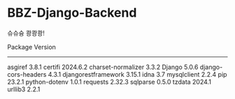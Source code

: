 # BBZ-Django-Backend
슈슈슝 쾅쾅쾅!

Package             Version
------------------- --------
asgiref             3.8.1
certifi             2024.6.2
charset-normalizer  3.3.2
Django              5.0.6
django-cors-headers 4.3.1
djangorestframework 3.15.1
idna                3.7
mysqlclient         2.2.4
pip                 23.2.1
python-dotenv       1.0.1
requests            2.32.3
sqlparse            0.5.0
tzdata              2024.1
urllib3             2.2.1
